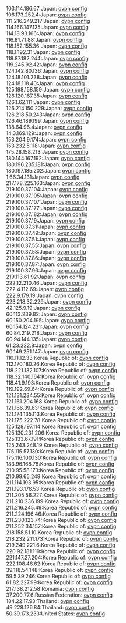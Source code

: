 103.114.186.67:Japan: [ovpn config](vpn/103_114_186_67.ovpn)  
106.173.252.4:Japan: [ovpn config](vpn/106_173_252_4.ovpn)  
111.216.249.217:Japan: [ovpn config](vpn/111_216_249_217.ovpn)  
114.166.147.125:Japan: [ovpn config](vpn/114_166_147_125.ovpn)  
114.18.93.166:Japan: [ovpn config](vpn/114_18_93_166.ovpn)  
116.81.71.88:Japan: [ovpn config](vpn/116_81_71_88.ovpn)  
118.152.155.36:Japan: [ovpn config](vpn/118_152_155_36.ovpn)  
118.1.192.31:Japan: [ovpn config](vpn/118_1_192_31.ovpn)  
118.87.182.244:Japan: [ovpn config](vpn/118_87_182_244.ovpn)  
119.245.92.42:Japan: [ovpn config](vpn/119_245_92_42.ovpn)  
124.142.80.136:Japan: [ovpn config](vpn/124_142_80_136.ovpn)  
124.18.101.238:Japan: [ovpn config](vpn/124_18_101_238.ovpn)  
124.18.118.40:Japan: [ovpn config](vpn/124_18_118_40.ovpn)  
125.198.158.159:Japan: [ovpn config](vpn/125_198_158_159.ovpn)  
126.120.167.35:Japan: [ovpn config](vpn/126_120_167_35.ovpn)  
126.1.62.111:Japan: [ovpn config](vpn/126_1_62_111.ovpn)  
126.214.150.229:Japan: [ovpn config](vpn/126_214_150_229.ovpn)  
126.218.50.243:Japan: [ovpn config](vpn/126_218_50_243.ovpn)  
126.46.189.199:Japan: [ovpn config](vpn/126_46_189_199.ovpn)  
138.64.96.4:Japan: [ovpn config](vpn/138_64_96_4.ovpn)  
14.3.169.129:Japan: [ovpn config](vpn/14_3_169_129.ovpn)  
153.204.9.174:Japan: [ovpn config](vpn/153_204_9_174.ovpn)  
153.232.5.118:Japan: [ovpn config](vpn/153_232_5_118.ovpn)  
175.28.158.213:Japan: [ovpn config](vpn/175_28_158_213.ovpn)  
180.144.167.192:Japan: [ovpn config](vpn/180_144_167_192.ovpn)  
180.196.235.181:Japan: [ovpn config](vpn/180_196_235_181.ovpn)  
180.197.185.202:Japan: [ovpn config](vpn/180_197_185_202.ovpn)  
1.66.34.131:Japan: [ovpn config](vpn/1_66_34_131.ovpn)  
217.178.225.163:Japan: [ovpn config](vpn/217_178_225_163.ovpn)  
219.100.37.104:Japan: [ovpn config](vpn/219_100_37_104.ovpn)  
219.100.37.105:Japan: [ovpn config](vpn/219_100_37_105.ovpn)  
219.100.37.107:Japan: [ovpn config](vpn/219_100_37_107.ovpn)  
219.100.37.177:Japan: [ovpn config](vpn/219_100_37_177.ovpn)  
219.100.37.182:Japan: [ovpn config](vpn/219_100_37_182.ovpn)  
219.100.37.19:Japan: [ovpn config](vpn/219_100_37_19.ovpn)  
219.100.37.31:Japan: [ovpn config](vpn/219_100_37_31.ovpn)  
219.100.37.49:Japan: [ovpn config](vpn/219_100_37_49.ovpn)  
219.100.37.51:Japan: [ovpn config](vpn/219_100_37_51.ovpn)  
219.100.37.55:Japan: [ovpn config](vpn/219_100_37_55.ovpn)  
219.100.37.58:Japan: [ovpn config](vpn/219_100_37_58.ovpn)  
219.100.37.86:Japan: [ovpn config](vpn/219_100_37_86.ovpn)  
219.100.37.87:Japan: [ovpn config](vpn/219_100_37_87.ovpn)  
219.100.37.96:Japan: [ovpn config](vpn/219_100_37_96.ovpn)  
219.113.61.92:Japan: [ovpn config](vpn/219_113_61_92.ovpn)  
222.12.210.46:Japan: [ovpn config](vpn/222_12_210_46.ovpn)  
222.4.112.69:Japan: [ovpn config](vpn/222_4_112_69.ovpn)  
222.9.179.19:Japan: [ovpn config](vpn/222_9_179_19.ovpn)  
223.218.32.229:Japan: [ovpn config](vpn/223_218_32_229.ovpn)  
42.125.9.19:Japan: [ovpn config](vpn/42_125_9_19.ovpn)  
60.113.239.82:Japan: [ovpn config](vpn/60_113_239_82.ovpn)  
60.150.204.195:Japan: [ovpn config](vpn/60_150_204_195.ovpn)  
60.154.124.231:Japan: [ovpn config](vpn/60_154_124_231.ovpn)  
60.84.219.218:Japan: [ovpn config](vpn/60_84_219_218.ovpn)  
60.94.144.135:Japan: [ovpn config](vpn/60_94_144_135.ovpn)  
61.23.222.8:Japan: [ovpn config](vpn/61_23_222_8.ovpn)  
90.149.251.147:Japan: [ovpn config](vpn/90_149_251_147.ovpn)  
110.11.12.33:Korea Republic of: [ovpn config](vpn/110_11_12_33.ovpn)  
112.170.180.26:Korea Republic of: [ovpn config](vpn/112_170_180_26.ovpn)  
118.221.132.107:Korea Republic of: [ovpn config](vpn/118_221_132_107.ovpn)  
118.32.140.164:Korea Republic of: [ovpn config](vpn/118_32_140_164.ovpn)  
118.41.9.193:Korea Republic of: [ovpn config](vpn/118_41_9_193.ovpn)  
119.192.69.64:Korea Republic of: [ovpn config](vpn/119_192_69_64.ovpn)  
121.131.234.55:Korea Republic of: [ovpn config](vpn/121_131_234_55.ovpn)  
121.161.204.168:Korea Republic of: [ovpn config](vpn/121_161_204_168.ovpn)  
121.166.39.63:Korea Republic of: [ovpn config](vpn/121_166_39_63.ovpn)  
121.174.135.113:Korea Republic of: [ovpn config](vpn/121_174_135_113.ovpn)  
121.175.222.78:Korea Republic of: [ovpn config](vpn/121_175_222_78.ovpn)  
125.128.197.114:Korea Republic of: [ovpn config](vpn/125_128_197_114.ovpn)  
125.130.231.206:Korea Republic of: [ovpn config](vpn/125_130_231_206.ovpn)  
125.133.67.191:Korea Republic of: [ovpn config](vpn/125_133_67_191.ovpn)  
125.243.248.19:Korea Republic of: [ovpn config](vpn/125_243_248_19.ovpn)  
175.115.57.130:Korea Republic of: [ovpn config](vpn/175_115_57_130.ovpn)  
175.116.100.130:Korea Republic of: [ovpn config](vpn/175_116_100_130.ovpn)  
183.96.168.78:Korea Republic of: [ovpn config](vpn/183_96_168_78.ovpn)  
210.95.58.173:Korea Republic of: [ovpn config](vpn/210_95_58_173.ovpn)  
210.99.65.249:Korea Republic of: [ovpn config](vpn/210_99_65_249.ovpn)  
211.114.193.95:Korea Republic of: [ovpn config](vpn/211_114_193_95.ovpn)  
211.193.176.53:Korea Republic of: [ovpn config](vpn/211_193_176_53.ovpn)  
211.205.56.227:Korea Republic of: [ovpn config](vpn/211_205_56_227.ovpn)  
211.210.236.199:Korea Republic of: [ovpn config](vpn/211_210_236_199.ovpn)  
211.216.245.49:Korea Republic of: [ovpn config](vpn/211_216_245_49.ovpn)  
211.224.196.46:Korea Republic of: [ovpn config](vpn/211_224_196_46.ovpn)  
211.230.123.74:Korea Republic of: [ovpn config](vpn/211_230_123_74.ovpn)  
211.252.34.157:Korea Republic of: [ovpn config](vpn/211_252_34_157.ovpn)  
218.158.51.10:Korea Republic of: [ovpn config](vpn/218_158_51_10.ovpn)  
218.232.211.173:Korea Republic of: [ovpn config](vpn/218_232_211_173.ovpn)  
219.249.221.6:Korea Republic of: [ovpn config](vpn/219_249_221_6.ovpn)  
220.92.181.119:Korea Republic of: [ovpn config](vpn/220_92_181_119.ovpn)  
221.147.27.204:Korea Republic of: [ovpn config](vpn/221_147_27_204.ovpn)  
222.108.46.62:Korea Republic of: [ovpn config](vpn/222_108_46_62.ovpn)  
39.118.54.148:Korea Republic of: [ovpn config](vpn/39_118_54_148.ovpn)  
59.5.39.246:Korea Republic of: [ovpn config](vpn/59_5_39_246.ovpn)  
61.82.227.99:Korea Republic of: [ovpn config](vpn/61_82_227_99.ovpn)  
217.138.212.58:Romania: [ovpn config](vpn/217_138_212_58.ovpn)  
37.200.77.6:Russian Federation: [ovpn config](vpn/37_200_77_6.ovpn)  
184.22.17.93:Thailand: [ovpn config](vpn/184_22_17_93.ovpn)  
49.228.126.84:Thailand: [ovpn config](vpn/49_228_126_84.ovpn)  
50.39.173.233:United States: [ovpn config](vpn/50_39_173_233.ovpn)  
